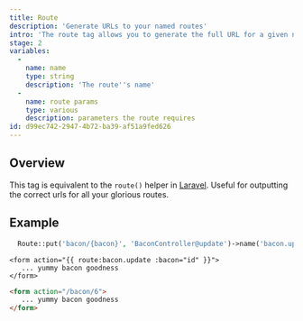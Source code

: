 ```yaml
---
title: Route
description: 'Generate URLs to your named routes'
intro: 'The route tag allows you to generate the full URL for a given named route, including any parameters.'
stage: 2
variables:
  -
    name: name
    type: string
    description: 'The route''s name'
  -
    name: route params
    type: various
    description: parameters the route requires
id: d99ec742-2947-4b72-ba39-af51a9fed626
---
```

## Overview
This tag is equivalent to the `route()` helper in [Laravel](https://laravel.com/docs/urls#urls-for-named-routes). Useful for outputting the correct urls for all your glorious routes.

## Example

``` php
  Route::put('bacon/{bacon}', 'BaconController@update')->name('bacon.update');
```

```
<form action="{{ route:bacon.update :bacon="id" }}">
   ... yummy bacon goodness
</form>
```

```html
<form action="/bacon/6">
   ... yummy bacon goodness
</form>
```
